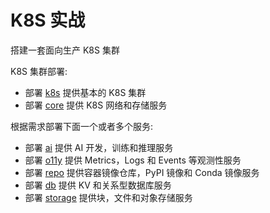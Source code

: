 # K8S 实战

搭建一套面向生产 K8S 集群

K8S 集群部署:

- 部署 [k8s](docs/) 提供基本的 K8S 集群
- 部署 [core](core/) 提供 K8S 网络和存储服务

根据需求部署下面一个或者多个服务:

- 部署 [ai](ai/) 提供 AI 开发，训练和推理服务
- 部署 [o11y](o11y/) 提供 Metrics，Logs 和 Events 等观测性服务
- 部署 [repo](repo/) 提供容器镜像仓库，PyPI 镜像和 Conda 镜像服务
- 部署 [db](db/) 提供 KV 和关系型数据库服务
- 部署 [storage](storage/) 提供块，文件和对象存储服务

